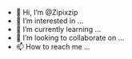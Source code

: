 - 👋 Hi, I’m @Zipixzip
- 👀 I’m interested in ...
- 🌱 I’m currently learning ...
- 💞️ I’m looking to collaborate on ...
- 📫 How to reach me ...

<!---
Zipixzip/Zipixzip is a ✨ special ✨ repository because its `README.md` (this file) appears on your GitHub profile.
You can click the Preview link to take a look at your changes.
--->

